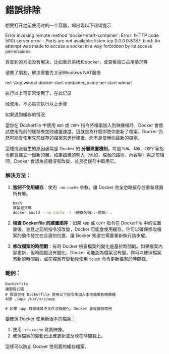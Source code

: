 # 錯誤排除

想要打开之前使用过的一个容器，却出现以下错误提示

Error invoking remote method 'docker-start-container': Error: (HTTP code 500) server error - Ports are not available: listen tcp 0.0.0.0:8787: bind: An attempt was made to access a socket in a way forbidden by its access permissions.

百度到的方法没有解决，比如重启系统和docker，或查看端口占用情况等

请教了朋友，解决需要先关闭Windows NAT服务

net stop winnat docker start container\_name net start winnat

执行以上可正常使用了，在此记录

经使用，不必每次执行以上步骤

如果遇到緩存的情況

當你在 Dockerfile 中使用 `ADD` 或 `COPY` 指令將檔案加入到映像檔時，Docker 會嘗試使用先前的緩存來加快建置速度。這就是為什麼即使你更新了檔案，Docker 仍然可能會使用先前緩存的檔案來進行建置，而不是使用你最新的檔案。

這種情況發生的原因通常是 Docker 的 **分層建置機制**。每個 `RUN`、`ADD`、`COPY` 等指令都會建立一個新的層，如果該層的輸入（例如，檔案的路徑、內容等）與之前相同，Docker 會認為該層沒有改變，並且從緩存中取用它。

### 解決方法：

1.  **強制不使用緩存**：使用 `-no-cache` 參數，讓 Docker 完全忽略緩存並重新建置所有層。

    ```bash
    bash
    複製程式碼
    docker build --no-cache -t <映像名稱>:<標籤> .

    ```
2. **檢查 Dockerfile 的建置順序**：如果 `ADD` 或 `COPY` 指令在 Dockerfile 中的位置靠後，並且之前的指令沒改變，Docker 可能會使用緩存。你可以確保修改檔案的動作發生在合適的位置，讓 Docker 知道它需要重新執行該步驟。
3. **修改檔案的時間戳**：有時 Docker 檢查檔案的變化是基於時間戳。如果檔案內容更新，但時間戳沒有變化，Docker 可能認為檔案沒有變。你可以確保檔案有新的時間戳，或在檔案有變動後使用 `touch` 命令更新檔案的時間戳。

### 範例：

```
Dockerfile
複製程式碼
# 假設你在 Dockerfile 使用以下指令來加入本地檔案到映像檔
ADD ./app /usr/src/app

# 如果 app 目錄或其中文件沒有變化，Docker 會從緩存取用

```

要確保 Docker 使用新版本的檔案：

1. 使用 `-no-cache` 建置映像。
2. 確保檔案的變動已正確更新並反映在時間戳上。

這樣可以防止 Docker 使用舊的緩存檔案。
